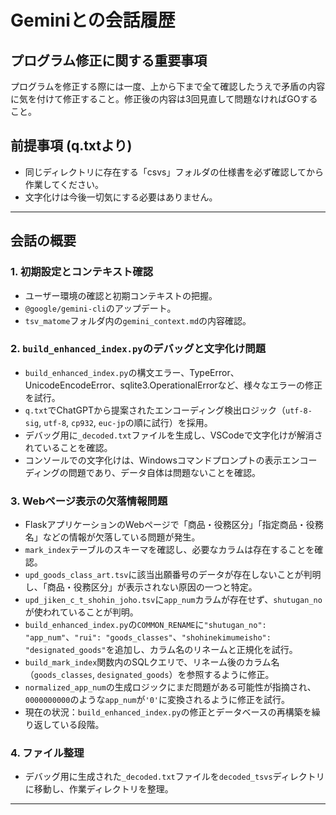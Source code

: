 # Geminiとの会話履歴

## プログラム修正に関する重要事項
プログラムを修正する際には一度、上から下まで全て確認したうえで矛盾の内容に気を付けて修正すること。修正後の内容は3回見直して問題なければGOすること。

## 前提事項 (q.txtより)
- 同じディレクトリに存在する「csvs」フォルダの仕様書を必ず確認してから作業してください。
- 文字化けは今後一切気にする必要はありません。

---

## 会話の概要

### 1. 初期設定とコンテキスト確認
- ユーザー環境の確認と初期コンテキストの把握。
- `@google/gemini-cli`のアップデート。
- `tsv_matome`フォルダ内の`gemini_context.md`の内容確認。

### 2. `build_enhanced_index.py`のデバッグと文字化け問題
- `build_enhanced_index.py`の構文エラー、TypeError、UnicodeEncodeError、sqlite3.OperationalErrorなど、様々なエラーの修正を試行。
- `q.txt`でChatGPTから提案されたエンコーディング検出ロジック（`utf-8-sig`, `utf-8`, `cp932`, `euc-jp`の順に試行）を採用。
- デバッグ用に`_decoded.txt`ファイルを生成し、VSCodeで文字化けが解消されていることを確認。
- コンソールでの文字化けは、Windowsコマンドプロンプトの表示エンコーディングの問題であり、データ自体は問題ないことを確認。

### 3. Webページ表示の欠落情報問題
- FlaskアプリケーションのWebページで「商品・役務区分」「指定商品・役務名」などの情報が欠落している問題が発生。
- `mark_index`テーブルのスキーマを確認し、必要なカラムは存在することを確認。
- `upd_goods_class_art.tsv`に該当出願番号のデータが存在しないことが判明し、「商品・役務区分」が表示されない原因の一つと特定。
- `upd_jiken_c_t_shohin_joho.tsv`に`app_num`カラムが存在せず、`shutugan_no`が使われていることが判明。
- `build_enhanced_index.py`の`COMMON_RENAME`に`"shutugan_no": "app_num"`、`"rui": "goods_classes"`、`"shohinekimumeisho": "designated_goods"`を追加し、カラム名のリネームと正規化を試行。
- `build_mark_index`関数内のSQLクエリで、リネーム後のカラム名（`goods_classes`, `designated_goods`）を参照するように修正。
- `normalized_app_num`の生成ロジックにまだ問題がある可能性が指摘され、`0000000000`のような`app_num`が`'0'`に変換されるように修正を試行。
- 現在の状況：`build_enhanced_index.py`の修正とデータベースの再構築を繰り返している段階。

### 4. ファイル整理
- デバッグ用に生成された`_decoded.txt`ファイルを`decoded_tsvs`ディレクトリに移動し、作業ディレクトリを整理。

---
